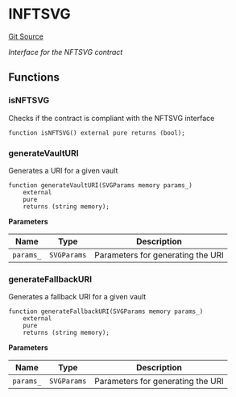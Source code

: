 # INFTSVG
[Git Source](https://github.com/ArrakisFinance/arrakis-modular/blob/4485c572ded3a830c181fa38ceaac13efe8eb7f1/src/utils/NFTSVG.sol)

*Interface for the NFTSVG contract*


## Functions
### isNFTSVG

Checks if the contract is compliant with the NFTSVG interface


```solidity
function isNFTSVG() external pure returns (bool);
```

### generateVaultURI

Generates a URI for a given vault


```solidity
function generateVaultURI(SVGParams memory params_)
    external
    pure
    returns (string memory);
```
**Parameters**

|Name|Type|Description|
|----|----|-----------|
|`params_`|`SVGParams`|Parameters for generating the URI|


### generateFallbackURI

Generates a fallback URI for a given vault


```solidity
function generateFallbackURI(SVGParams memory params_)
    external
    pure
    returns (string memory);
```
**Parameters**

|Name|Type|Description|
|----|----|-----------|
|`params_`|`SVGParams`|Parameters for generating the URI|


